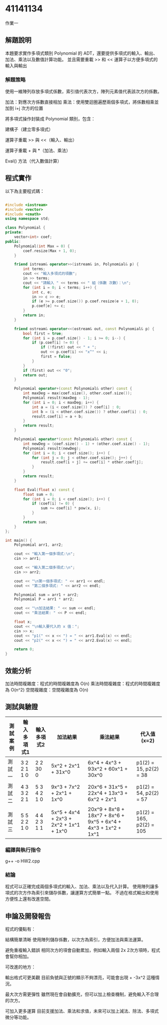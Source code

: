 # 41141134

作業一
## 解題說明

本題要求實作多項式類別 Polynomial 的 ADT，還要提供多項式的輸入、輸出、加法、乘法以及數值計算功能。
並且需要重載 >> 和 << 運算子以方便多項式的輸入與輸出


### 解題策略

使用一維陣列存放多項式係數，索引值代表次方，陣列元素值代表該次方的係數。

加法：對應次方係數直接相加
乘法：使用雙迴圈遍歷兩個多項式，將係數相乘並加到 i+j 次方的位置

將多項式操作封裝成 Polynomial 類別，包含：

   建構子（建立零多項式）

   運算子重載 >> 與 <<（輸入、輸出）

   運算子重載 + 與 *（加法、乘法）

   Eval() 方法（代入數值計算）


## 程式實作

以下為主要程式碼：

```cpp

#include <iostream>
#include <vector>
#include <cmath>
using namespace std;

class Polynomial {
private:
    vector<int> coef; 
public:
    Polynomial(int Max = 0) {
        coef.resize(Max + 1, 0);
    }

    friend istream& operator>>(istream& in, Polynomial& p) {
        int terms;
        cout << "輸入多項式的項數";
        in >> terms;
        cout << "請輸入 " << terms << " 組（係數 次數）：\n";
        for (int i = 0; i < terms; i++) {
            int c, e;
            in >> c >> e;
            if (e >= p.coef.size()) p.coef.resize(e + 1, 0);
            p.coef[e] += c;
        }
        return in;
    }

    friend ostream& operator<<(ostream& out, const Polynomial& p) {
        bool first = true;
        for (int i = p.coef.size() - 1; i >= 0; i--) {
            if (p.coef[i] != 0) {
                if (!first) out << " + ";
                out << p.coef[i] << "x^" << i;
                first = false;
            }
        }
        if (first) out << "0";
        return out;
    }

    Polynomial operator+(const Polynomial& other) const {
        int maxDeg = max(coef.size(), other.coef.size());
        Polynomial result(maxDeg - 1);
        for (int i = 0; i < maxDeg; i++) {
            int a = (i < coef.size()) ? coef[i] : 0;
            int b = (i < other.coef.size()) ? other.coef[i] : 0;
            result.coef[i] = a + b;
        }
        return result;
    }

    Polynomial operator*(const Polynomial& other) const {
        int newDeg = (coef.size() - 1) + (other.coef.size() - 1);
        Polynomial result(newDeg);
        for (int i = 0; i < coef.size(); i++) {
            for (int j = 0; j < other.coef.size(); j++) {
                result.coef[i + j] += coef[i] * other.coef[j];
            }
        }
        return result;
    }

    float Eval(float x) const {
        float sum = 0;
        for (int i = 0; i < coef.size(); i++) {
            if (coef[i] != 0) {
                sum += coef[i] * pow(x, i);
            }
        }
        return sum;
    }
};

int main() {
    Polynomial arr1, arr2;

    cout << "輸入第一個多項式:\n";
    cin >> arr1;

    cout << "輸入第二個多項式:\n";
    cin >> arr2;

    cout << "\n第一個多項式: " << arr1 << endl;
    cout << "第二個多項式: " << arr2 << endl;

    Polynomial sum = arr1 + arr2;
    Polynomial P = arr1 * arr2;

    cout << "\n加法結果: " << sum << endl;
    cout << "乘法結果: " << P << endl;

    float x;
    cout << "\n輸入要代入的 x 值：";
    cin >> x;
    cout << "p1(" << x << ") = " << arr1.Eval(x) << endl;
    cout << "p2(" << x << ") = " << arr2.Eval(x) << endl;

    return 0;
}

```

## 效能分析
加法時間複雜度：程式的時間複雜度為 O(n)
乘法時間複雜度：程式的時間複雜度為 O(n^2)
空間複雜度：空間複雜度為 O(n)
## 測試與驗證

 
| 測試案例 | 輸入多項式1        | 輸入多項式2       | 加法結果                                   | 乘法結果                                                      |                代入值 (x=2)                   |
|----------|------------------|-------------------|--------------------------------------------|-----------------------------------------------------------------|----------------------------------------|
| 測試一   | 3 2 2 1 1 0       | 2 2 30 0          | 5x^2 + 2x^1 + 31x^0                        | 6x^4 + 4x^3 + 93x^2 + 60x^1 + 30x^0                             | p1(2) = 15, p2(2) = 38                 |
| 測試二   | 4 3 3 2 2 1       | 5 3 4 2 1 0       | 9x^3 + 7x^2 + 2x^1 + 1x^0                  | 20x^6 + 31x^5 + 22x^4 + 13x^3 + 6x^2 + 2x^1                     | p1(2) = 54, p2(2) = 57                 |
| 測試三   | 5 5 2 2 1 0       | 4 4 2 3 1 1       | 5x^5 + 4x^4 + 2x^3 + 2x^2 + 1x^1 + 1x^0    | 20x^9 + 8x^8 + 18x^7 + 8x^6 + 9x^5 + 6x^4 + 4x^3 + 1x^2 + 1x^1  | p1(2) = 165, p2(2) = 105               |
 


### 編譯與執行指令

g++ -o HW2.cpp 

### 結論

程式可以正確完成兩個多項式的輸入、加法、乘法以及代入計算。
使用陣列讓多項式的次方作為索引來儲存係數，讓運算方式簡單一點。
不過在格式輸出和使用方便性上還有改進空間。



## 申論及開發報告

程式的優點有：

結構簡單清晰
使用陣列儲存係數，以次方為索引，方便加法與乘法運算。

避免重複輸入錯誤
相同次方的項會自動累加，例如輸入兩個 2x 2次方項時，程式會幫你相加。

可改進的地方：

輸出格式可更美觀
目前負號與正號的顯示不夠漂亮，可能會出現 + -3x^2 這種情況。

最大次方需更彈性
雖然現在會自動擴充，但可以加上檢查機制，避免輸入不合理的次方。

可加入更多運算
目前支援加法、乘法和求值，未來可以加上減法、除法、多項式微分等功能。



